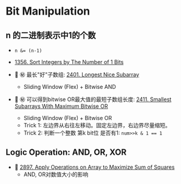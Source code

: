 # Bit Manipulation

## n 的二进制表示中1的个数
* `n &= (n-1)`
* [1356. Sort Integers by The Number of 1 Bits](https://github.com/szhou12/leetcode-go/tree/main/leetcode/1356-Sort-Integers-by-The-Number-of-1-Bits)

* :red_circle: :secret: 最长"好"子数组: [2401. Longest Nice Subarray](https://github.com/szhou12/leetcode-go/tree/main/leetcode/2401-Longest-Nice-Subarray)
    * Sliding Window (Flex) + Bitwise AND

* :red_circle: :secret: 可以得到bitwise OR最大值的最短子数组长度: [2411. Smallest Subarrays With Maximum Bitwise OR](https://github.com/szhou12/leetcode-go/tree/main/leetcode/2411-Smallest-Subarrays-With-Maximum-Bitwise-OR)
    * Sliding Window (Flex) + Bitwise OR
    * Trick 1: 左边界从右往左移动。固定左边界，右边界尽量缩短。
    * Trick 2: 判断一个整数 第k bit位 是否有1: `num>>k & 1 == 1`

## Logic Operation: AND, OR, XOR
* :red_circle: [2897. Apply Operations on Array to Maximize Sum of Squares]()
    * AND, OR对数值大小的影响
